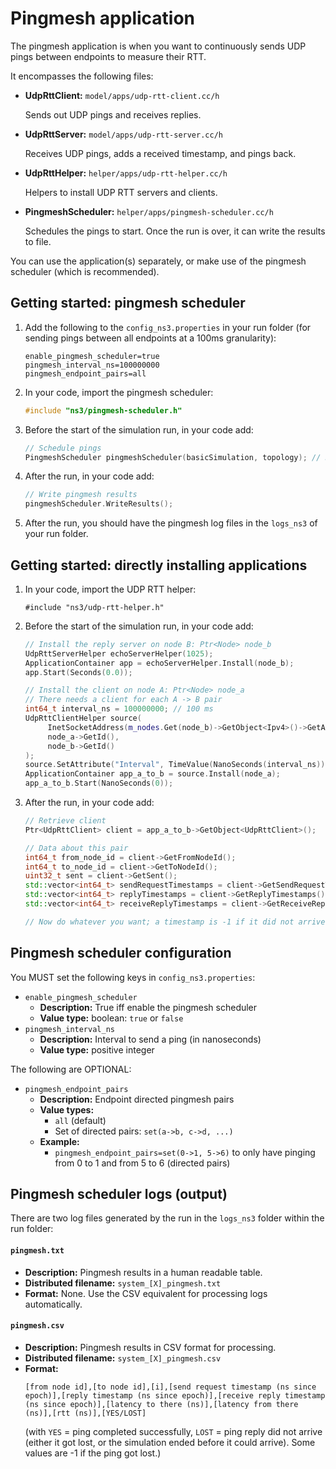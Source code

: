 # Pingmesh application

The pingmesh application is when you want to continuously sends UDP pings between
endpoints to measure their RTT. 

It encompasses the following files:

* **UdpRttClient:** `model/apps/udp-rtt-client.cc/h`

  Sends out UDP pings and receives replies.
  
* **UdpRttServer:** `model/apps/udp-rtt-server.cc/h`

  Receives UDP pings, adds a received timestamp, and pings back.
  
* **UdpRttHelper:** `helper/apps/udp-rtt-helper.cc/h`

  Helpers to install UDP RTT servers and clients.
  
* **PingmeshScheduler:** `helper/apps/pingmesh-scheduler.cc/h`

  Schedules the pings to start. Once the run is over, it can write the results to file.

You can use the application(s) separately, or make use of the pingmesh scheduler
(which is recommended).


## Getting started: pingmesh scheduler

1. Add the following to the `config_ns3.properties` in your run folder
   (for sending pings between all endpoints at a 100ms granularity):

   ```
   enable_pingmesh_scheduler=true
   pingmesh_interval_ns=100000000
   pingmesh_endpoint_pairs=all
   ```

2. In your code, import the pingmesh scheduler:

   ```c++
   #include "ns3/pingmesh-scheduler.h"
   ```

3. Before the start of the simulation run, in your code add:

    ```c++
    // Schedule pings
    PingmeshScheduler pingmeshScheduler(basicSimulation, topology); // Requires enable_pingmesh_scheduler=true
    ```
   
4. After the run, in your code add:

    ```c++
    // Write pingmesh results
    pingmeshScheduler.WriteResults();
    ```

5. After the run, you should have the pingmesh log files in the `logs_ns3`
   of your run folder.


## Getting started: directly installing applications

1. In your code, import the UDP RTT helper:

   ```
   #include "ns3/udp-rtt-helper.h"
   ```
   
2. Before the start of the simulation run, in your code add:

   ```c++
   // Install the reply server on node B: Ptr<Node> node_b
   UdpRttServerHelper echoServerHelper(1025);
   ApplicationContainer app = echoServerHelper.Install(node_b);
   app.Start(Seconds(0.0));
   
   // Install the client on node A: Ptr<Node> node_a
   // There needs a client for each A -> B pair
   int64_t interval_ns = 100000000; // 100 ms
   UdpRttClientHelper source(
        InetSocketAddress(m_nodes.Get(node_b)->GetObject<Ipv4>()->GetAddress(1, 0).GetLocal(), 1025),
        node_a->GetId(),
        node_b->GetId() 
   );
   source.SetAttribute("Interval", TimeValue(NanoSeconds(interval_ns)));
   ApplicationContainer app_a_to_b = source.Install(node_a);
   app_a_to_b.Start(NanoSeconds(0));
   ```

3. After the run, in your code add:

   ```c++
   // Retrieve client
   Ptr<UdpRttClient> client = app_a_to_b->GetObject<UdpRttClient>();

   // Data about this pair
   int64_t from_node_id = client->GetFromNodeId();
   int64_t to_node_id = client->GetToNodeId();
   uint32_t sent = client->GetSent();
   std::vector<int64_t> sendRequestTimestamps = client->GetSendRequestTimestamps();
   std::vector<int64_t> replyTimestamps = client->GetReplyTimestamps();
   std::vector<int64_t> receiveReplyTimestamps = client->GetReceiveReplyTimestamps();
   
   // Now do whatever you want; a timestamp is -1 if it did not arrive (yet)
   ```


## Pingmesh scheduler configuration

You MUST set the following keys in `config_ns3.properties`:

* `enable_pingmesh_scheduler`
  - **Description:** True iff enable the pingmesh scheduler
  - **Value type:** boolean: `true` or `false`
* `pingmesh_interval_ns`
  - **Description:** Interval to send a ping (in nanoseconds)
  - **Value type:** positive integer

The following are OPTIONAL:

* `pingmesh_endpoint_pairs`
  - **Description:** Endpoint directed pingmesh pairs
  - **Value types:**
    - `all` (default)
    - Set of directed pairs: `set(a->b, c->d, ...)`
  - **Example:**
    - `pingmesh_endpoint_pairs=set(0->1, 5->6)` to only have pinging from 0 to 1 and from 5 to 6 (directed pairs)


## Pingmesh scheduler logs (output)

There are two log files generated by the run in the `logs_ns3` folder within the run folder:

#### `pingmesh.txt`
- **Description:** Pingmesh results in a human readable table.
- **Distributed filename:** `system_[X]_pingmesh.txt`
- **Format:** None. Use the CSV equivalent for processing logs automatically.

#### `pingmesh.csv`
- **Description:** Pingmesh results in CSV format for processing.
- **Distributed filename:** `system_[X]_pingmesh.csv`
- **Format:** 
  ```
  [from node id],[to node id],[i],[send request timestamp (ns since epoch)],[reply timestamp (ns since epoch)],[receive reply timestamp (ns since epoch)],[latency to there (ns)],[latency from there (ns)],[rtt (ns)],[YES/LOST]
  ```
  (with `YES` = ping completed successfully, `LOST` = ping reply did not arrive (either it got 
  lost, or the simulation ended before it could arrive). Some values are -1 if the ping got lost.)
